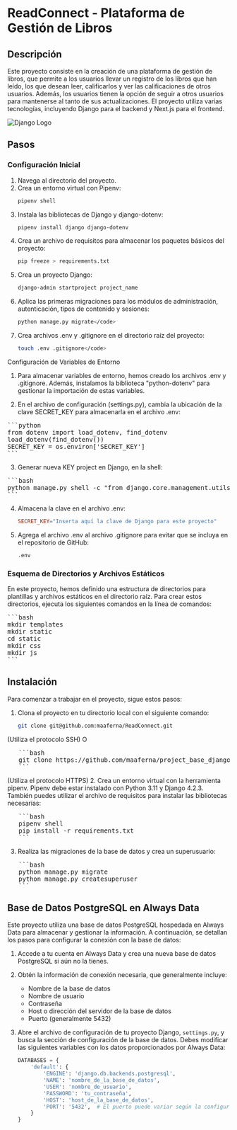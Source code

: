 # ReadConnect - Plataforma de Gestión de Libros

## Descripción
Este proyecto consiste en la creación de una plataforma de gestión de libros, que permite a los usuarios llevar un registro de los libros que han leído, los que desean leer, calificarlos y ver las calificaciones de otros usuarios. Además, los usuarios tienen la opción de seguir a otros usuarios para mantenerse al tanto de sus actualizaciones. El proyecto utiliza varias tecnologías, incluyendo Django para el backend y Next.js para el frontend.

![Django Logo](https://portfolio-mparraf.herokuapp.com/static/img/django.png)

## Pasos

### Configuración Inicial
1. Navega al directorio del proyecto.
2. Crea un entorno virtual con Pipenv:
   ```bash
   pipenv shell

3. Instala las bibliotecas de Django y django-dotenv:
   ```bash
   pipenv install django django-dotenv

4. Crea un archivo de requisitos para almacenar los paquetes básicos del proyecto:
   ```bash
   pip freeze > requirements.txt

5. Crea un proyecto Django:
   ```bash
   django-admin startproject project_name

6. Aplica las primeras migraciones para los módulos de administración, autenticación, tipos de contenido y sesiones:
   ```bash
   python manage.py migrate</code>

7. Crea archivos .env y .gitignore en el directorio raíz del proyecto:
   ```bash
   touch .env .gitignore</code>

Configuración de Variables de Entorno
1. Para almacenar variables de entorno, hemos creado los archivos .env y .gitignore. Además, instalamos la biblioteca "python-dotenv" para gestionar la importación de estas variables.

2. En el archivo de configuración (settings.py), cambia la ubicación de la clave SECRET_KEY para almacenarla en el archivo .env:
<pre>
```python
from dotenv import load_dotenv, find_dotenv
load_dotenv(find_dotenv())
SECRET_KEY = os.environ['SECRET_KEY']
```
</pre>
3. Generar nueva KEY project en Django, en la shell:
<pre>
```bash
python manage.py shell -c "from django.core.management.utils import get_random_secret_key; print(get_random_secret_key())"
```
</pre>

4. Almacena la clave en el archivo .env:

   ```makefile
   SECRET_KEY="Inserta aquí la clave de Django para este proyecto"


4. Agrega el archivo .env al archivo .gitignore para evitar que se incluya en el repositorio de GitHub:

   ```bash
   .env


### Esquema de Directorios y Archivos Estáticos
En este proyecto, hemos definido una estructura de directorios para plantillas y archivos estáticos en el directorio raíz. Para crear estos directorios, ejecuta los siguientes comandos en la línea de comandos:
   
<pre>
```bash
mkdir templates
mkdir static
cd static
mkdir css
mkdir js
```
</pre>

## Instalación
Para comenzar a trabajar en el proyecto, sigue estos pasos:

1. Clona el proyecto en tu directorio local con el siguiente comando:

   ```bash
   git clone git@github.com:maaferna/ReadConnect.git

(Utiliza el protocolo SSH) O
<pre>
   ```bash
   git clone https://github.com/maaferna/project_base_django.git
   ```
</pre>

(Utiliza el protocolo HTTPS)
2. Crea un entorno virtual con la herramienta pipenv. Pipenv debe estar instalado con Python 3.11 y Django 4.2.3. También puedes utilizar el archivo de requisitos para instalar las bibliotecas necesarias:
<pre>
   ```bash
   pipenv shell
   pip install -r requirements.txt
   ```
</pre>

3. Realiza las migraciones de la base de datos y crea un superusuario:
<pre>
   ```bash
   python manage.py migrate
   python manage.py createsuperuser
   ```
</pre>


## Base de Datos PostgreSQL en Always Data

Este proyecto utiliza una base de datos PostgreSQL hospedada en Always Data para almacenar y gestionar la información. A continuación, se detallan los pasos para configurar la conexión con la base de datos:

1. Accede a tu cuenta en Always Data y crea una nueva base de datos PostgreSQL si aún no la tienes.

2. Obtén la información de conexión necesaria, que generalmente incluye:
   - Nombre de la base de datos
   - Nombre de usuario
   - Contraseña
   - Host o dirección del servidor de la base de datos
   - Puerto (generalmente 5432)

3. Abre el archivo de configuración de tu proyecto Django, `settings.py`, y busca la sección de configuración de la base de datos. Debes modificar las siguientes variables con los datos proporcionados por Always Data:

   ```python
   DATABASES = {
       'default': {
           'ENGINE': 'django.db.backends.postgresql',
           'NAME': 'nombre_de_la_base_de_datos',
           'USER': 'nombre_de_usuario',
           'PASSWORD': 'tu_contraseña',
           'HOST': 'host_de_la_base_de_datos',
           'PORT': '5432',  # El puerto puede variar según la configuración de Always Data.
       }
   }

